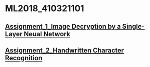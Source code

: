 # ML2018_410321101
## [Assignment_1_Image Decryption by a Single-Layer Neual Network](https://github.com/ChenMinnie/ML2018_410321101/tree/master/410321101_hw1)
## [Assignment_2_Handwritten Character Recognition](https://github.com/ChenMinnie/ML2018_410321101/tree/master/410321101_hw2) 
